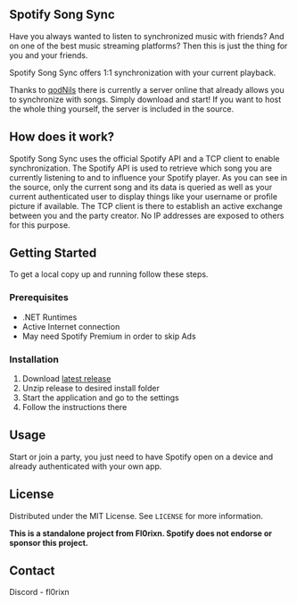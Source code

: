 <!-- ABOUT THE PROJECT -->
## Spotify Song Sync

Have you always wanted to listen to synchronized music with friends? And on one of the best music streaming platforms? Then this is just the thing for you and your friends.

Spotify Song Sync offers 1:1 synchronization with your current playback.

Thanks to [qodNils](https://steamcommunity.com/profiles/76561198290200683/) there is currently a server online that already allows you to synchronize with songs. Simply download and start! If you want to host the whole thing yourself, the server is included in the source.

## How does it work?

Spotify Song Sync uses the official Spotify API and a TCP client to enable synchronization. The Spotify API is used to retrieve which song you are currently listening to and to influence your Spotify player. As you can see in the source, only the current song and its data is queried as well as your current authenticated user to display things like your username or profile picture if available. The TCP client is there to establish an active exchange between you and the party creator. No IP addresses are exposed to others for this purpose.

<!-- GETTING STARTED -->
## Getting Started

To get a local copy up and running follow these steps.

### Prerequisites

* .NET Runtimes
* Active Internet connection
* May need Spotify Premium in order to skip Ads

### Installation

1. Download [latest release](https://github.com/Fl0rixn44/Spotify-Song-Sync/releases/latest)
2. Unzip release to desired install folder
3. Start the application and go to the settings
4. Follow the instructions there

## Usage

Start or join a party, you just need to have Spotify open on a device and already authenticated with your own app.

<!-- LICENSE -->
## License

Distributed under the MIT License. See `LICENSE` for more information.

__This is a standalone project from Fl0rixn.  Spotify does not endorse or sponsor this project.__  

<!-- CONTACT -->
## Contact

Discord - fl0rixn
